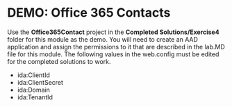 # DEMO: Office 365 Contacts
Use the **Office365Contact** project in the **Completed Solutions/Exercise4** folder for this module as the demo.  You will need to create an AAD application and assign the permissions to it that are described in the lab.MD file for this module. The following values in the web.config must be edited for the completed solutions to work.

* ida:ClientId
* ida:ClientSecret
* ida:Domain
* ida:TenantId